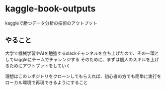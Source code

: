 # kaggle-book-outputs
 kaggleで勝つデータ分析の技術のアウトプット

## やること
大学で機械学習やAIを勉強するslackチャンネルを立ち上げたので、その一環としてkaggleにチームでチャレンジする
そのために、まずは個人のスキルを上げるためにアウトプットをしていく

理想はこのレポジトリをクローンしてもらえれば、初心者の方でも簡単に実行をローカル環境で再現できるようにすること
